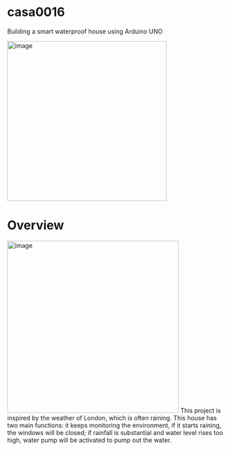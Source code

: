 # casa0016
Building a smart waterproof house using Arduino UNO

<img width="368" alt="image" src="https://github.com/DoubleU-ANG/casa0016/assets/100694831/66fd52fe-62aa-4058-9f4d-53e8efcf4439">

# Overview
<img width="396" alt="image" src="https://github.com/DoubleU-ANG/casa0016/assets/100694831/f1e469b5-2619-4c2d-b034-b94a2b800ba4">
This project is inspired by the weather of London, which is often raining. This house has two main  functions: it keeps monitoring the environment, if it starts raining, the windows will be closed;  if rainfall is substantial and water level rises too high, water pump will be activated to pump out the water.


